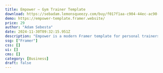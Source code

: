 ```yaml
---
title: Empower — Gym Trainer Template
download: https://sebadam.lemonsqueezy.com/buy/f017f1aa-c904-44ec-ac90-3938bd32068f
demo: https://empower-template.framer.website/
price: 29
author: "Adam Sebesta"
date: 2024-11-30T09:32:15.951Z
description: "Empower is a modern Framer template for personal trainers. With a sleek dark mode and bold orange accents, it highlights each trainer's best features and includes dedicated pages for showcasing client transformations."
ssg: ["Framer"]
css: []
ui: []
cms: []
category: [Business]
draft: false
---
```

